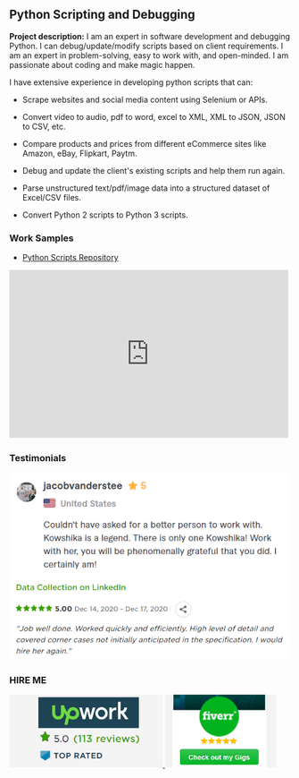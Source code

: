 ## Python Scripting and Debugging

**Project description:** 
I am an expert in software development and debugging Python. I can debug/update/modify scripts based on client requirements. I am an expert in problem-solving, easy to work with, and open-minded. I am passionate about coding and make magic happen.


I have extensive experience in developing python scripts that can:

  - Scrape websites and social media content using Selenium or APIs.

  - Convert video to audio, pdf to word, excel to XML, XML to JSON, JSON to CSV, etc.

  - Compare products and prices from different eCommerce sites like Amazon, eBay, Flipkart, Paytm.
  
  - Debug and update the client's existing scripts and help them run again.

  - Parse unstructured text/pdf/image data into a structured dataset of Excel/CSV files.

  - Convert Python 2 scripts to Python 3 scripts.
  


### Work Samples

  - <a href="https://github.com/kowshika-n/Python-Scrapers" target="_blank">Python Scripts Repository</a>

  <iframe width="500" height="300" src="https://www.youtube.com/embed/F4O9TB-VRj0" frameborder="0" allow="accelerometer; autoplay; clipboard-write; encrypted-media; gyroscope; picture-in-picture" allowfullscreen></iframe>
  
  

### Testimonials

<img src="images/testimonial4.png?raw=true"/>
<br/>
<img src="images/testimonial6.png?raw=true"/>


### HIRE ME

<p float="left">
  <a href="https://www.upwork.com/o/profiles/users/~01839791ddb1ede3fa/">
  <img src="images/UpworkJobs.png" alt="Kowshika Upwork Profile" width="275" />
  </a>
  
  <a href="https://www.fiverr.com/kowshikanagaraj/">
  <img src="images/FiverrGigs.png" alt="Kowshika Fiverr Gigs" width="200"/>
  </a>
</p>

